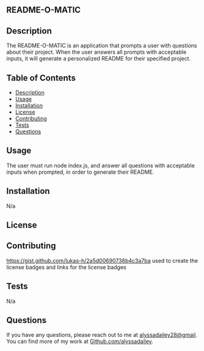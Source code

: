 
## README-O-MATIC


## Description
The README-O-MATIC is an application that prompts a user with questions about their project. When the user answers all prompts with acceptable inputs, it will generate a personalized README for their specified project.


## Table of Contents
- [Description](#description)
- [Usage](#usage)
- [Installation](#installation)
- [License](#license)
- [Contributing](#contributing)
- [Tests](#tests)
- [Questions](#questions)


## Usage
The user must run node index.js, and answer all questions with acceptable inputs when prompted, in order to generate their README.


## Installation
N/a


## License 



## Contributing
https://gist.github.com/lukas-h/2a5d00690736b4c3a7ba used to create the license badges and links for the license badges


## Tests
N/a


## Questions
If you have any questions, please reach out to me at [alyssadailey28@gmail](mailto:alyssadailey28@gmail).
You can find more of my work at [Github.com/alyssadailey](https://github.com/Github.com/alyssadailey).
